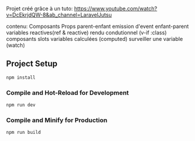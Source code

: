 Projet créé grâce à un tuto: https://www.youtube.com/watch?v=DcEkrjdQW-8&ab_channel=LaravelJutsu

contenu:
Composants
Props parent-enfant
emission d'event enfant-parent
variables reactives(ref & reactive)
rendu condutionnel (v-if :class)
composants slots
variables calculées (computed)
surveiller une variable (watch)

## Project Setup

```sh
npm install
```

### Compile and Hot-Reload for Development

```sh
npm run dev
```

### Compile and Minify for Production

```sh
npm run build
```

